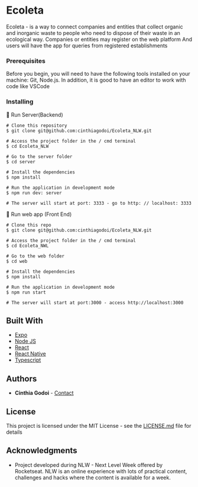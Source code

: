 # Ecoleta

Ecoleta - is a way to connect companies and entities that collect organic and inorganic waste to people who need to dispose of their waste in an ecological way.
Companies or entities may register on the web platform
And users will have the app for queries from registered establishments

### Prerequisites

Before you begin, you will need to have the following tools installed on your machine: Git, Node.js. In addition, it is good to have an editor to work with code like VSCode

### Installing

🧭 Run Server(Backend)
```
# Clone this repository
$ git clone git@github.com:cinthiagodoi/Ecoleta_NLW.git

# Access the project folder in the / cmd terminal
$ cd Ecoleta_NLW

# Go to the server folder
$ cd server

# Install the dependencies
$ npm install

# Run the application in development mode
$ npm run dev: server

# The server will start at port: 3333 - go to http: // localhost: 3333
```
🧭 Run web app (Front End)
```
# Clone this repo
$ git clone git@github.com:cinthiagodoi/Ecoleta_NLW.git

# Access the project folder in the / cmd terminal
$ cd Ecoleta_NWL
 
# Go to the web folder
$ cd web

# Install the dependencies
$ npm install

# Run the application in development mode
$ npm run start

# The server will start at port:3000 - access http://localhost:3000

```

## Built With

* [Expo](https://expo.io/)
* [Node JS](https://nodejs.org/en/)
* [React](https://reactjs.org/) 
* [React Native](https://reactnative.dev/) 
* [Typescript](https://www.typescriptlang.org/) 

## Authors

* **Cinthia Godoi** - [Contact](https://www.linkedin.com/in/cinthia-godoi/)

## License

This project is licensed under the MIT License - see the [LICENSE.md](LICENSE.md) file for details

## Acknowledgments

* Project developed during NLW - Next Level Week offered by Rocketseat. NLW is an online experience with lots of practical content, challenges and hacks where the content is available for a week.
